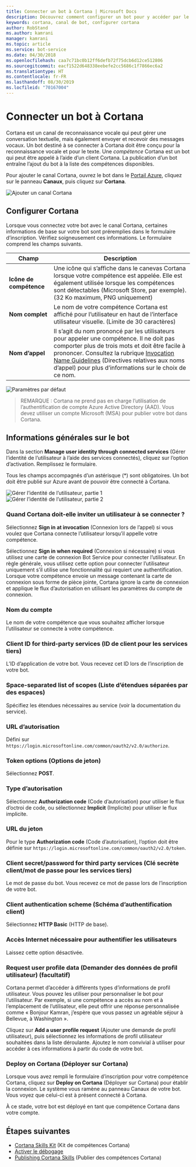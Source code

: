 ```yaml
---
title: Connecter un bot à Cortana | Microsoft Docs
description: Découvrez comment configurer un bot pour y accéder par le biais de l’interface de Cortana.
keywords: cortana, canal de bot, configurer cortana
author: RobStand
ms.author: kamrani
manager: kamrani
ms.topic: article
ms.service: bot-service
ms.date: 04/30/2018
ms.openlocfilehash: caa7c71bc0b12ff6defb72f75dcb6d12ce512806
ms.sourcegitcommit: eacf1522d648338eebefe2cc5686c1f7866ec6a2
ms.translationtype: HT
ms.contentlocale: fr-FR
ms.lasthandoff: 08/30/2019
ms.locfileid: "70167004"
---
```

# <a name="connect-a-bot-to-cortana"></a>Connecter un bot à Cortana

Cortana est un canal de reconnaissance vocale qui peut gérer une conversation textuelle, mais également envoyer et recevoir des messages vocaux. Un bot destiné à se connecter à Cortana doit être conçu pour la reconnaissance vocale et pour le texte. Une *compétence* Cortana est un bot qui peut être appelé à l’aide d’un client Cortana. La publication d’un bot entraîne l’ajout du bot à la liste des compétences disponibles.

Pour ajouter le canal Cortana, ouvrez le bot dans le [Portail Azure](https://portal.azure.com/), cliquez sur le panneau **Canaux**, puis cliquez sur **Cortana**.

![Ajouter un canal Cortana](~/media/channels/cortana-addchannel.png)

## <a name="configure-cortana"></a>Configurer Cortana

Lorsque vous connectez votre bot avec le canal Cortana, certaines informations de base sur votre bot sont préremplies dans le formulaire d’inscription. Vérifiez soigneusement ces informations. Le formulaire comprend les champs suivants.

| Champ | Description |
|------|------|
| **Icône de compétence** | Une icône qui s’affiche dans le canevas Cortana lorsque votre compétence est appelée. Elle est également utilisée lorsque les compétences sont détectables (Microsoft Store, par exemple). (32 Ko maximum, PNG uniquement)|
| **Nom complet** | Le nom de votre compétence Cortana est affiché pour l’utilisateur en haut de l’interface utilisateur visuelle. (Limite de 30 caractères) |
| **Nom d’appel** | Il s’agit du nom prononcé par les utilisateurs pour appeler une compétence. Il ne doit pas comporter plus de trois mots et doit être facile à prononcer. Consultez la rubrique [Invocation Name Guidelines][invocation] (Directives relatives aux noms d’appel) pour plus d’informations sur le choix de ce nom.|

![Paramètres par défaut](~/media/channels/cortana-defaultsettings.png)

>REMARQUE : Cortana ne prend pas en charge l’utilisation de l’authentification de compte Azure Active Directory (AAD). Vous devez utiliser un compte Microsoft (MSA) pour publier votre bot dans Cortana.

## <a name="general-bot-information"></a>Informations générales sur le bot

Dans la section **Manage user identity through connected services** (Gérer l’identité de l’utilisateur à l’aide des services connectés), cliquez sur l’option d’activation. Remplissez le formulaire.

Tous les champs accompagnés d’un astérisque (*) sont obligatoires. Un bot doit être publié sur Azure avant de pouvoir être connecté à Cortana.

![Gérer l’identité de l’utilisateur, partie 1](~/media/channels/cortana-manageidentity-1.png)
![Gérer l’identité de l’utilisateur, partie 2](~/media/channels/cortana-manageidentity-2.png)

### <a name="when-should-cortana-prompt-for-a-user-to-sign-in"></a>Quand Cortana doit-elle inviter un utilisateur à se connecter ?

Sélectionnez **Sign in at invocation** (Connexion lors de l’appel) si vous voulez que Cortana connecte l’utilisateur lorsqu’il appelle votre compétence.

Sélectionnez **Sign in when required** (Connexion si nécessaire) si vous utilisez une carte de connexion Bot Service pour connecter l’utilisateur. En règle générale, vous utilisez cette option pour connecter l’utilisateur uniquement s’il utilise une fonctionnalité qui requiert une authentification. Lorsque votre compétence envoie un message contenant la carte de connexion sous forme de pièce jointe, Cortana ignore la carte de connexion et applique le flux d’autorisation en utilisant les paramètres du compte de connexion.

### <a name="account-name"></a>Nom du compte

Le nom de votre compétence que vous souhaitez afficher lorsque l’utilisateur se connecte à votre compétence.

### <a name="client-id-for-third-party-services"></a>Client ID for third-party services (ID de client pour les services tiers)

L’ID d’application de votre bot. Vous recevez cet ID lors de l’inscription de votre bot.

### <a name="space-separated-list-of-scopes"></a>Space-separated list of scopes (Liste d’étendues séparées par des espaces)

Spécifiez les étendues nécessaires au service (voir la documentation du service).

### <a name="authorization-url"></a>URL d’autorisation

Défini sur `https://login.microsoftonline.com/common/oauth2/v2.0/authorize`.

### <a name="token-options"></a>Token options (Options de jeton)

Sélectionnez **POST**.

### <a name="grant-type"></a>Type d’autorisation

Sélectionnez **Authorization code** (Code d’autorisation) pour utiliser le flux d’octroi de code, ou sélectionnez **Implicit** (Implicite) pour utiliser le flux implicite.

### <a name="token-url"></a>URL du jeton

Pour le type **Authorization code** (Code d’autorisation), l’option doit être définie sur `https://login.microsoftonline.com/common/oauth2/v2.0/token`.

### <a name="client-secretpassword-for-third-party-services"></a>Client secret/password for third party services (Clé secrète client/mot de passe pour les services tiers)

Le mot de passe du bot. Vous recevez ce mot de passe lors de l’inscription de votre bot.

### <a name="client-authentication-scheme"></a>Client authentication scheme (Schéma d’authentification client)

Sélectionnez **HTTP Basic** (HTTP de base).

### <a name="internet-access-required-to-authenticate-users"></a>Accès Internet nécessaire pour authentifier les utilisateurs

Laissez cette option désactivée.

### <a name="request-user-profile-data-optional"></a>Request user profile data (Demander des données de profil utilisateur) (facultatif)

Cortana permet d’accéder à différents types d’informations de profil utilisateur. Vous pouvez les utiliser pour personnaliser le bot pour l’utilisateur. Par exemple, si une compétence a accès au nom et à l’emplacement de l’utilisateur, elle peut offrir une réponse personnalisée comme « Bonjour Kamran, j’espère que vous passez un agréable séjour à Bellevue, à Washington ».

Cliquez sur **Add a user profile request** (Ajouter une demande de profil utilisateur), puis sélectionnez les informations de profil utilisateur souhaitées dans la liste déroulante. Ajoutez le nom convivial à utiliser pour accéder à ces informations à partir du code de votre bot.

### <a name="deploy-on-cortana"></a>Deploy on Cortana (Déployer sur Cortana)

Lorsque vous avez rempli le formulaire d’inscription pour votre compétence Cortana, cliquez sur **Deploy on Cortana** (Déployer sur Cortana) pour établir la connexion. Le système vous ramène au panneau Canaux de votre bot. Vous voyez que celui-ci est à présent connecté à Cortana.

À ce stade, votre bot est déployé en tant que compétence Cortana dans votre compte.

## <a name="next-steps"></a>Étapes suivantes

* [Cortana Skills Kit](https://aka.ms/CortanaSkillsKitOverview) (Kit de compétences Cortana)
* [Activer le débogage](bot-service-debug-cortana-skill.md)
* [Publishing Cortana Skills][publish] (Publier des compétences Cortana)

[invocation]: https://docs.microsoft.com/cortana/skills/cortana-invocation-guidelines
[publish]: https://docs.microsoft.com/cortana/skills/publish-skill
[CortanaEntity]: https://aka.ms/cortana-channel-data
